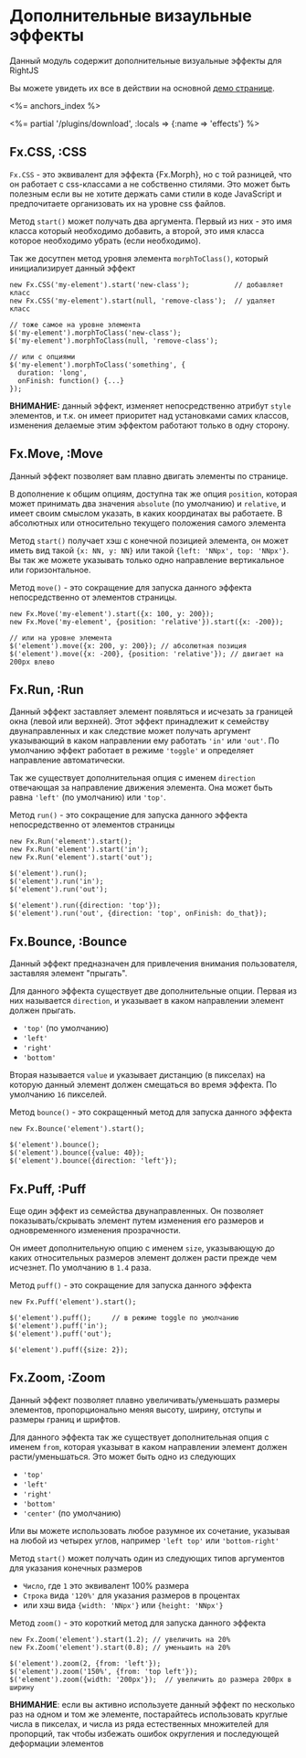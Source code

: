 # Дополнительные визаульные эффекты

Данный модуль содержит дополнительные визуальные эффекты для RightJS

Вы можете увидеть их все в действии на основной [демо странице](/fx-demo).

<%= anchors_index %>

<%= partial '/plugins/download', :locals => {:name => 'effects'} %>

## Fx.CSS, :CSS

`Fx.CSS` - это эквивалент для эффекта {Fx.Morph}, но с той разницей, что он работает
с css-классами а не собственно стилями. Это может быть полезным если вы не хотите
держать сами стили в коде JavaScript и предпочитаете организовать их на уровне css файлов.

Метод `start()` может получать два аргумента. Первый из них - это имя класса который
необходимо добавить, а второй, это имя класса которое необходимо убрать (если необходимо).

Так же досутпен метод уровня элемента `morphToClass()`, который инициализирует данный эффект

    new Fx.CSS('my-element').start('new-class');           // добавляет класс
    new Fx.CSS('my-element').start(null, 'remove-class');  // удаляет класс

    // тоже самое на уровне элемента
    $('my-element').morphToClass('new-class');
    $('my-element').morphToClass(null, 'remove-class');

    // или с опциями
    $('my-element').morphToClass('something', {
      duration: 'long',
      onFinish: function() {...}
    });

__ВНИМАНИЕ:__ данный эффект, изменяет непосредственно атрибут `style` элементов,
и т.к. он имеет приоритет над установками самих классов, изменения делаемые этим
эффектом работают только в одну сторону.



## Fx.Move, :Move

Данный эффект позволяет вам плавно двигать элементы по странице.

В дополнение к общим опциям, доступна так же опция `position`, которая может
принимать два значения `absolute` (по умолчанию) и `relative`, и имеет своим смыслом
указать, в каких координатах вы работаете. В абсолютных или относительно текущего
положения самого элемента

Метод `start()` получает хэш с конечной позицией элемента, он может иметь вид такой
`{x: NN, y: NN}` или такой `{left: 'NNpx', top: 'NNpx'}`. Вы так же можете указывать
только одно направление вертикальное или горизонтальное.

Метод `move()` - это сокращение для запуска данного эффекта непосредственно от элементов
страницы.

    new Fx.Move('my-element').start({x: 100, y: 200});
    new Fx.Move('my-element', {position: 'relative'}).start({x: -200});

    // или на уровне элемента
    $('element').move({x: 200, y: 200}); // абсолютная позиция
    $('element').move({x: -200}, {position: 'relative'}); // двигает на 200px влево


## Fx.Run, :Run

Данный эффект заставляет элемент появляться и исчезать за границей окна (левой или верхней).
Этот эффект принадлежит к семейству двунаправленных и как следствие может получать аргумент
указывающий в каком направлении ему работать `'in'` или `'out'`. По умолчанию эффект
работает в режиме `'toggle'` и определяет направление автоматически.

Так же существует дополнительная опция с именем `direction` отвечающая за направление
движения элемента. Она может быть равна `'left'` (по умолчанию) или `'top'`.

Метод `run()` - это сокращение для запуска данного эффекта непосредственно от элементов страницы

    new Fx.Run('element').start();
    new Fx.Run('element').start('in');
    new Fx.Run('element').start('out');

    $('element').run();
    $('element').run('in');
    $('element').run('out');

    $('element').run({direction: 'top'});
    $('element').run('out', {direction: 'top', onFinish: do_that});


## Fx.Bounce, :Bounce

Данный эффект предназначен для привлечения внимания пользователя, заставляя
элемент "прыгать".

Для данного эффекта существует две дополнительные опции. Первая из них называется
`direction`, и указывает в каком направлении элемент должен прыгать.

* `'top'` (по умолчанию)
* `'left'`
* `'right'`
* `'bottom'`

Вторая называется `value` и указывает дистанцию (в пикселах) на которую данный
элемент должен смещаться во время эффекта. По умолчанию `16` пикселей.

Метод `bounce()` - это сокращенный метод для запуска данного эффекта

    new Fx.Bounce('element').start();

    $('element').bounce();
    $('element').bounce({value: 40});
    $('element').bounce({direction: 'left'});



## Fx.Puff, :Puff

Еще один эффект из семейства двунаправленных. Он позволяет показывать/скрывать элемент
путем изменения его размеров и одновременного изменения прозрачности.

Он имеет дополнительную опцию с именем `size`, указывающую до каких относительных
размеров элемент должен расти прежде чем исчезнет. По умолчанию в `1.4` раза.

Метод `puff()` - это сокращение для запуска данного эффекта

    new Fx.Puff('element').start();

    $('element').puff();     // в режиме toggle по умолчанию
    $('element').puff('in');
    $('element').puff('out');

    $('element').puff({size: 2});


## Fx.Zoom, :Zoom

Данный эффект позволяет плавно увеличивать/уменьшать размеры элементов, пропорционально
меняя высоту, ширину, отступы и размеры границ и шрифтов.

Для данного эффекта так же существует дополнительная опция с именем `from`, которая указыват
в каком направлении элемент должен расти/уменьшаться. Это может быть одно из следующих

* `'top'`
* `'left'`
* `'right'`
* `'bottom'`
* `'center'` (по умолчанию)

Или вы можете использовать любое разумное их сочетание, указывая на любой из четырех углов,
например `'left top'` или `'bottom-right'`

Метод `start()` может получать один из следующих типов аргументов для указания конечных размеров

* `Число`, где `1` это эквивалент 100% размера
* `Строка` вида `'120%'` для указания размеров в процентах
* или хэш вида `{width: 'NNpx'}` или `{height: 'NNpx'}`

Метод `zoom()` - это короткий метод для запуска данного эффекта

    new Fx.Zoom('element').start(1.2); // увеличить на 20%
    new Fx.Zoom('element').start(0.8); // уменьшить на 20%

    $('element').zoom(2, {from: 'left'});
    $('element').zoom('150%', {from: 'top left'});
    $('element').zoom({width: '200px'});  // увеличить до размера 200px в ширину

__ВНИМАНИЕ__: если вы активно используете данный эффект по несколько раз на одном
и том же элементе, постарайтесь использовать круглые числа в пикселах, и числа из
ряда естественных множителей для пропорций, так чтобы избежать ошибок округления
и последующей деформации элементов

